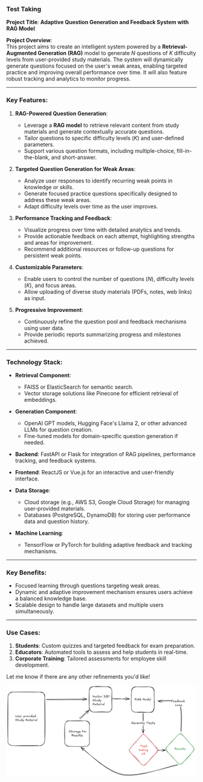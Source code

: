 ### Test Taking 
**Project Title**: **Adaptive Question Generation and Feedback System with RAG Model**

**Project Overview**:  
This project aims to create an intelligent system powered by a **Retrieval-Augmented Generation (RAG)** model to generate *N* questions of *K* difficulty levels from user-provided study materials. The system will dynamically generate questions focused on the user's weak areas, enabling targeted practice and improving overall performance over time. It will also feature robust tracking and analytics to monitor progress.

---

### **Key Features**:

1. **RAG-Powered Question Generation**:
   - Leverage a **RAG model** to retrieve relevant content from study materials and generate contextually accurate questions.
   - Tailor questions to specific difficulty levels (*K*) and user-defined parameters.
   - Support various question formats, including multiple-choice, fill-in-the-blank, and short-answer.

2. **Targeted Question Generation for Weak Areas**:
   - Analyze user responses to identify recurring weak points in knowledge or skills.
   - Generate focused practice questions specifically designed to address these weak areas.
   - Adapt difficulty levels over time as the user improves.

3. **Performance Tracking and Feedback**:
   - Visualize progress over time with detailed analytics and trends.
   - Provide actionable feedback on each attempt, highlighting strengths and areas for improvement.
   - Recommend additional resources or follow-up questions for persistent weak points.

4. **Customizable Parameters**:
   - Enable users to control the number of questions (*N*), difficulty levels (*K*), and focus areas.
   - Allow uploading of diverse study materials (PDFs, notes, web links) as input.

5. **Progressive Improvement**:
   - Continuously refine the question pool and feedback mechanisms using user data.
   - Provide periodic reports summarizing progress and milestones achieved.

---

### **Technology Stack**:

- **Retrieval Component**:
  - FAISS or ElasticSearch for semantic search.
  - Vector storage solutions like Pinecone for efficient retrieval of embeddings.

- **Generation Component**:
  - OpenAI GPT models, Hugging Face's Llama 2, or other advanced LLMs for question creation.
  - Fine-tuned models for domain-specific question generation if needed.

- **Backend**: FastAPI or Flask for integration of RAG pipelines, performance tracking, and feedback systems.

- **Frontend**: ReactJS or Vue.js for an interactive and user-friendly interface.

- **Data Storage**:
  - Cloud storage (e.g., AWS S3, Google Cloud Storage) for managing user-provided materials.
  - Databases (PostgreSQL, DynamoDB) for storing user performance data and question history.

- **Machine Learning**:
  - TensorFlow or PyTorch for building adaptive feedback and tracking mechanisms.

---

### **Key Benefits**:
- Focused learning through questions targeting weak areas.
- Dynamic and adaptive improvement mechanism ensures users achieve a balanced knowledge base.
- Scalable design to handle large datasets and multiple users simultaneously.

---

### **Use Cases**:
1. **Students**: Custom quizzes and targeted feedback for exam preparation.
2. **Educators**: Automated tools to assess and help students in real-time.
3. **Corporate Training**: Tailored assessments for employee skill development.

Let me know if there are any other refinements you'd like!

![Architecture](Architecture.png)
